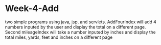# Week-4-Add
two simple programs using java, jsp, and servlets. AddFourIndex will add 4 numbers inputed by the user and display the total on a different page. 
Second mileageIndex will take a number inputed by inches and display the total miles, yards, feet and inches on a different page
